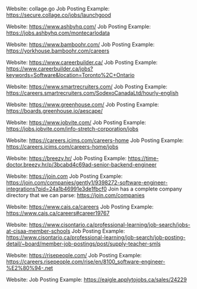 Website: collage.go
Job Posting Example: https://secure.collage.co/jobs/launchgood

Website: https://www.ashbyhq.com/
Job Posting Example: https://jobs.ashbyhq.com/montecarlodata

Website: https://www.bamboohr.com/
Job Posting Example: https://yorkhouse.bamboohr.com/careers

Website: https://www.careerbuilder.ca/
Job Posting Example: https://www.careerbuilder.ca/jobs?keywords=Software&location=Toronto%2C+Ontario

Website: https://www.smartrecruiters.com/
Job Posting Example: https://careers.smartrecruiters.com/SodexoCanadaLtd/hourly-english

Website: https://www.greenhouse.com/
Job Posting Example: https://boards.greenhouse.io/aescape/

Website: https://www.jobvite.com/
Job Posting Example: https://jobs.jobvite.com/info-stretch-corporation/jobs

Website: https://careers.icims.com/careers-home
Job Posting Example: https://careers.icims.com/careers-home/jobs

Website: https://breezy.hr/
Job Posting Example: https://time-doctor.breezy.hr/p/3bcabd4c69ad-senior-backend-engineer

Website: https://join.com
Job Posting Example: https://join.com/companies/gently1/9398272-software-engineer-integrations?pid=24a1b46991e3de1fbcf0
Join has a complete company directory that we can parse: https://join.com/companies

Website: https://www.cais.ca/careers
Job Posting Example: https://www.cais.ca/careers#career19767

Website: https://www.cisontario.ca/professional-learning/job-search/jobs-at-cisaa-member-schools
Job Posting Example: https://www.cisontario.ca/professional-learning/job-search/job-posting-detail/~board/member-job-postings/post/supply-teacher-smls

Website: https://risepeople.com/
Job Posting Example: https://careers.risepeople.com/rise/en/8100_software-engineer-%E2%80%94-.net

Website:
Job Posting Example: https://eaigle.applytojobs.ca/sales/24229
